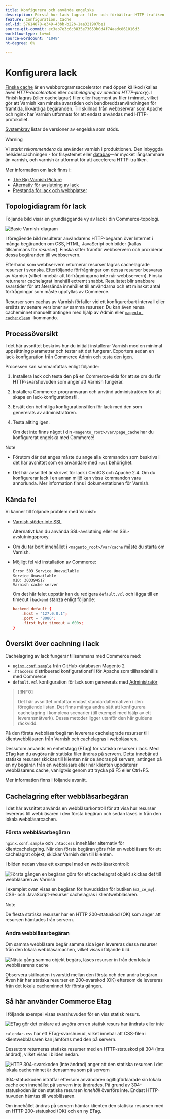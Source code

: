 ```yaml
---
title: Konfigurera och använda engelska
description: Förstå hur lack lagrar filer och förbättrar HTTP-trafiken.
feature: Configuration, Cache
exl-id: 57614878-e349-43bb-b22b-1aa321907be1
source-git-commit: ec3ab7e3c6c3835e73653b0d4f74aadc861016d3
workflow-type: tm+mt
source-wordcount: '1049'
ht-degree: 0%

---
```


# Konfigurera lack

[Finska cache] är en webbprogramsaccelerator med öppen källkod (kallas även _HTTP-acceleration_ eller _cachelagring av omvänd HTTP-proxy_). I Finish lagras (eller cachelagrar) filer eller fragment av filer i minnet, vilket gör att Varnish kan minska svarstiden och bandbreddsanvändningen för framtida, likvärdiga begäranden. Till skillnad från webbservrar som Apache och nginx har Varnish utformats för att endast användas med HTTP-protokollet.

[Systemkrav](../../installation/system-requirements.md) listar de versioner av engelska som stöds.

>[!WARNING]
>
>Vi _starkt rekommendera_ du använder varnish i produktionen. Den inbyggda helsidescachningen - för filsystemet eller [databas](https://developer.adobe.com/commerce/php/development/cache/partial/database-caching/)—är mycket långsammare än varnish, och varnish är utformat för att accelerera HTTP-trafiken.

Mer information om lack finns i:

- [The Big Varnish Picture]
- [Alternativ för avslutning av lack]
- [Prestanda för lack och webbplatser]

## Topologidiagram för lack

Följande bild visar en grundläggande vy av lack i din Commerce-topologi.

![Basic Varnish-diagram](../../assets/configuration/varnish-basic.png)

I föregående bild resulterar användarens HTTP-begäran över Internet i många begäranden om CSS, HTML, JavaScript och bilder (kallas tillsammans för _resurser_). Finska sitter framför webbservern och proxiderar dessa begäranden till webbservern.

Efterhand som webbservern returnerar resurser lagras cachelagrade resurser i svenska. Efterföljande förfrågningar om dessa resurser besvaras av Varnish (vilket innebär att förfrågningarna inte når webbservern). Finska returnerar cachelagrat innehåll extremt snabbt. Resultatet blir snabbare svarstider för att återsända innehållet till användarna och ett minskat antal förfrågningar som måste uppfyllas av Commerce.

Resurser som cachas av Varnish förfaller vid ett konfigurerbart intervall eller ersätts av senare versioner av samma resurser. Du kan även rensa cacheminnet manuellt antingen med hjälp av Admin eller [`magento cache:clean`](../cli/manage-cache.md#clean-and-flush-cache-types) -kommando.

## Processöversikt

I det här avsnittet beskrivs hur du initialt installerar Varnish med en minimal uppsättning parametrar och testar att det fungerar. Exportera sedan en lack-konfiguration från Commerce Admin och testa den igen.

Processen kan sammanfattas enligt följande:

1. Installera lack och testa den på en Commerce-sida för att se om du får HTTP-svarshuvuden som anger att Varnish fungerar.
1. Installera Commerce-programvaran och använd administratören för att skapa en lack-konfigurationsfil.
1. Ersätt den befintliga konfigurationsfilen för lack med den som genererats av administratören.
1. Testa allting igen.

   Om det inte finns något i din `<magento_root>/var/page_cache` har du konfigurerat engelska med Commerce!

>[!NOTE]
>
>- Förutom där det anges måste du ange alla kommandon som beskrivs i det här avsnittet som en användare med `root` behörighet.
>
>- Det här avsnittet är skrivet för lack i CentOS och Apache 2.4. Om du konfigurerar lack i en annan miljö kan vissa kommandon vara annorlunda. Mer information finns i dokumentationen för Varnish.

## Kända fel

Vi känner till följande problem med Varnish:

- [Varnish stöder inte SSL]

  Alternativt kan du använda SSL-avslutning eller en SSL-avslutningsproxy.

- Om du tar bort innehållet i `<magento_root>/var/cache` måste du starta om Varnish.

- Möjligt fel vid installation av Commerce:

  ```terminal
  Error 503 Service Unavailable
  Service Unavailable
  XID: 303394517
  Varnish cache server
  ```

  Om det här felet uppstår kan du redigera `default.vcl` och lägga till en timeout i `backend` stanza enligt följande:

  ```conf
  backend default {
      .host = "127.0.0.1";
      .port = "8080";
      .first_byte_timeout = 600s;
  }
  ```

## Översikt över cachning i lack

Cachelagring av lack fungerar tillsammans med Commerce med:

- [`nginx.conf.sample`](https://github.com/magento/magento2/blob/2.4/nginx.conf.sample) från GitHub-databasen Magento 2
- `.htaccess` distribuerad konfigurationsfil för Apache som tillhandahålls med Commerce
- `default.vcl` konfiguration för lack som genererats med [Administratör](../cache/configure-varnish-commerce.md)

>[!INFO]
>
>Det här avsnittet omfattar endast standardalternativen i den föregående listan. Det finns många andra sätt att konfigurera cachelagring i komplexa scenarier (till exempel med hjälp av ett leveransnätverk). Dessa metoder ligger utanför den här guidens räckvidd.

På den första webbläsarbegäran levereras cachelagrade resurser till klientwebbläsaren från Varnish och cachelagras i webbläsaren.

Dessutom används en enhetstagg (ETag) för statiska resurser i lack. Med ETag kan du avgöra när statiska filer ändras på servern. Detta innebär att statiska resurser skickas till klienten när de ändras på servern, antingen på en ny begäran från en webbläsare eller när klienten uppdaterar webbläsarens cache, vanligtvis genom att trycka på F5 eller Ctrl+F5.

Mer information finns i följande avsnitt.

## Cachelagring efter webbläsarbegäran

I det här avsnittet används en webbläsarkontroll för att visa hur resurser levereras till webbläsaren i den första begäran och sedan läses in från den lokala webbläsarcachen.

### Första webbläsarbegäran

`nginx.conf.sample` och `.htaccess` innehåller alternativ för klientcachelagring. När den första begäran görs från en webbläsare för ett cachelagrat objekt, skickar Varnish den till klienten.

I bilden nedan visas ett exempel med en webbläsarkontroll:

![Första gången en begäran görs för ett cachelagrat objekt skickas det till webbläsaren av Varnish](../../assets/configuration/varnish-apache-first-visit.png)

I exemplet ovan visas en begäran för huvudsidan för butiken (`m2_ce_my`). CSS- och JavaScript-resurser cachelagras i klientwebbläsaren.

>[!NOTE]
>
>De flesta statiska resurser har en HTTP 200-statuskod (OK) som anger att resursen hämtades från servern.

### Andra webbläsarbegäran

Om samma webbläsare begär samma sida igen levereras dessa resurser från den lokala webbläsarcachen, vilket visas i följande bild.

![Nästa gång samma objekt begärs, läses resurser in från den lokala webbläsarens cache](../../assets/configuration/varnish-apache-second-visit.png)

Observera skillnaden i svarstid mellan den första och den andra begäran. Även här har statiska resurser en 200-svarskod (OK) eftersom de levereras från det lokala cacheminnet för första gången.

## Så här använder Commerce Etag

I följande exempel visas svarshuvuden för en viss statisk resurs.

![ETag gör det enklare att avgöra om en statisk resurs har ändrats eller inte](../../assets/configuration/varnish-etag.png)

`calendar.css` har ett ETag-svarshuvud, vilket innebär att CSS-filen i klientwebbläsaren kan jämföras med den på servern.

Dessutom returneras statiska resurser med en HTTP-statuskod på 304 (inte ändrad), vilket visas i bilden nedan.

![HTTP 304-svarskoden (inte ändrad) anger att den statiska resursen i det lokala cacheminnet är densamma som på servern](../../assets/configuration/varnish-304.png)

304-statuskoden inträffar eftersom användaren ogiltigförklarade sin lokala cache och innehållet på servern inte ändrades. På grund av 304-statuskoden är den statiska resursen _innehåll_ överförs inte. Endast HTTP-huvuden hämtas till webbläsaren.

Om innehållet ändras på servern hämtar klienten den statiska resursen med en HTTP 200-statuskod (OK) och en ny ETag.

<!-- Link Definitions -->

[The Big Varnish Picture]: https://www.varnish-cache.org/docs/trunk/users-guide/intro.html
[Finska cache]: https://varnish-cache.org
[Alternativ för avslutning av lack]: https://www.varnish-cache.org/docs/trunk/reference/varnishd.html#ref-varnishd-options
[Prestanda för lack och webbplatser]: https://www.varnish-cache.org/docs/trunk/users-guide/performance.html#users-performance
[Varnish stöder inte SSL]: https://www.varnish-cache.org/docs/3.0/phk/ssl.html
